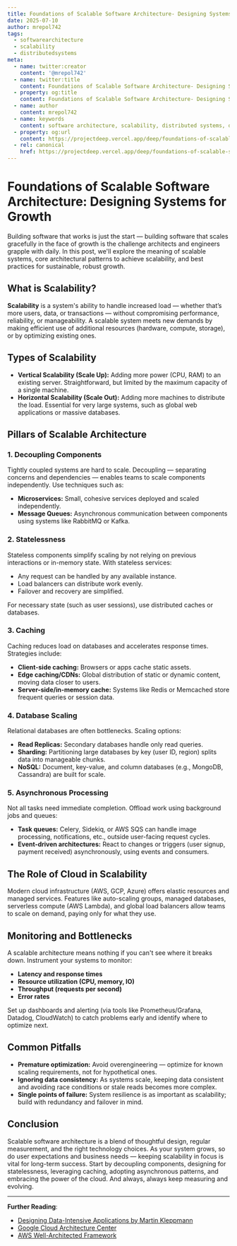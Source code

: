 ```yaml
---
title: Foundations of Scalable Software Architecture- Designing Systems for Growth
date: 2025-07-10
author: mrepol742
tags:
  - softwarearchitecture
  - scalability
  - distributedsystems
meta:
  - name: twitter:creator
    content: '@mrepol742'
  - name: twitter:title
    content: Foundations of Scalable Software Architecture- Designing Systems for Growth
  - property: og:title
    content: Foundations of Scalable Software Architecture- Designing Systems for Growth
  - name: author
    content: mrepol742
  - name: keywords
    content: software architecture, scalability, distributed systems, design patterns, cloud
  - property: og:url
    content: https://projectdeep.vercel.app/deep/foundations-of-scalable-software-architecture-designing-systems-for-growth/
  - rel: canonical
    href: https://projectdeep.vercel.app/deep/foundations-of-scalable-software-architecture-designing-systems-for-growth/
---
```


# Foundations of Scalable Software Architecture: Designing Systems for Growth

Building software that works is just the start — building software that scales gracefully in the face of growth is the challenge architects and engineers grapple with daily. In this post, we'll explore the meaning of scalable systems, core architectural patterns to achieve scalability, and best practices for sustainable, robust growth.

## What is Scalability?

**Scalability** is a system's ability to handle increased load — whether that’s more users, data, or transactions — without compromising performance, reliability, or manageability. A scalable system meets new demands by making efficient use of additional resources (hardware, compute, storage), or by optimizing existing ones.

## Types of Scalability

- **Vertical Scalability (Scale Up):** Adding more power (CPU, RAM) to an existing server. Straightforward, but limited by the maximum capacity of a single machine.
- **Horizontal Scalability (Scale Out):** Adding more machines to distribute the load. Essential for very large systems, such as global web applications or massive databases.

## Pillars of Scalable Architecture

### 1. Decoupling Components

Tightly coupled systems are hard to scale. Decoupling — separating concerns and dependencies — enables teams to scale components independently. Use techniques such as:

- **Microservices:** Small, cohesive services deployed and scaled independently.
- **Message Queues:** Asynchronous communication between components using systems like RabbitMQ or Kafka.


### 2. Statelessness

Stateless components simplify scaling by not relying on previous interactions or in-memory state. With stateless services:

- Any request can be handled by any available instance.
- Load balancers can distribute work evenly.
- Failover and recovery are simplified.

For necessary state (such as user sessions), use distributed caches or databases.


### 3. Caching

Caching reduces load on databases and accelerates response times. Strategies include:

- **Client-side caching:** Browsers or apps cache static assets.
- **Edge caching/CDNs:** Global distribution of static or dynamic content, moving data closer to users.
- **Server-side/in-memory cache:** Systems like Redis or Memcached store frequent queries or session data.


### 4. Database Scaling

Relational databases are often bottlenecks. Scaling options:

- **Read Replicas:** Secondary databases handle only read queries.
- **Sharding:** Partitioning large databases by key (user ID, region) splits data into manageable chunks.
- **NoSQL:** Document, key-value, and column databases (e.g., MongoDB, Cassandra) are built for scale.


### 5. Asynchronous Processing

Not all tasks need immediate completion. Offload work using background jobs and queues:

- **Task queues:** Celery, Sidekiq, or AWS SQS can handle image processing, notifications, etc., outside user-facing request cycles.
- **Event-driven architectures:** React to changes or triggers (user signup, payment received) asynchronously, using events and consumers.


## The Role of Cloud in Scalability

Modern cloud infrastructure (AWS, GCP, Azure) offers elastic resources and managed services. Features like auto-scaling groups, managed databases, serverless compute (AWS Lambda), and global load balancers allow teams to scale on demand, paying only for what they use.


## Monitoring and Bottlenecks

A scalable architecture means nothing if you can't see where it breaks down. Instrument your systems to monitor:

- **Latency and response times**
- **Resource utilization (CPU, memory, IO)**
- **Throughput (requests per second)**
- **Error rates**

Set up dashboards and alerting (via tools like Prometheus/Grafana, Datadog, CloudWatch) to catch problems early and identify where to optimize next.


## Common Pitfalls

- **Premature optimization:** Avoid overengineering — optimize for known scaling requirements, not for hypothetical ones.
- **Ignoring data consistency:** As systems scale, keeping data consistent and avoiding race conditions or stale reads becomes more complex.
- **Single points of failure:** System resilience is as important as scalability; build with redundancy and failover in mind.


## Conclusion

Scalable software architecture is a blend of thoughtful design, regular measurement, and the right technology choices. As your system grows, so do user expectations and business needs — keeping scalability in focus is vital for long-term success. Start by decoupling components, designing for statelessness, leveraging caching, adopting asynchronous patterns, and embracing the power of the cloud. And always, always keep measuring and evolving.

---

**Further Reading**:
- [Designing Data-Intensive Applications by Martin Kleppmann](https://dataintensive.net/)
- [Google Cloud Architecture Center](https://cloud.google.com/architecture/)
- [AWS Well-Architected Framework](https://aws.amazon.com/architecture/well-architected/)
